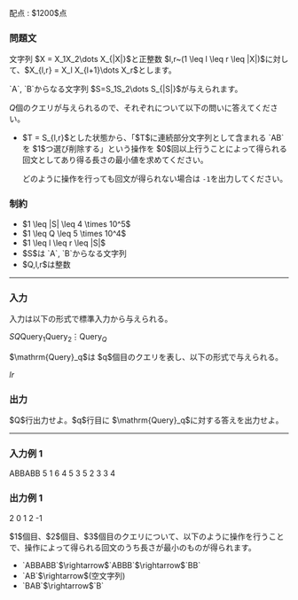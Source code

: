 
<div>

<span>

<span>

<p>
配点 : $1200$点
</p>

<div>

<section>

### **問題文**

<p>
文字列 $X = X_1X_2\dots X_{|X|}$と正整数 $l,r~(1 \leq l \leq r \leq |X|)$に対して、$X_{l,r} = X_l X_{l+1}\dots X_r$とします。 
</p>

<p>
`A`, `B`からなる文字列 $S=S_1S_2\dots S_{|S|}$が与えられます。

$Q$個のクエリが与えられるので、それぞれについて以下の問いに答えてください。
</p>

<ul>

<li>
$T = S_{l,r}$とした状態から、「$T$に連続部分文字列として含まれる `AB`を $1$つ選び削除する」という操作を $0$回以上行うことによって得られる回文としてあり得る長さの最小値を求めてください。

どのように操作を行っても回文が得られない場合は `-1`を出力してください。
</li>

</ul>

</section>

</div>

<div>

<section>

### **制約**

<ul>

<li>
$1 \leq |S| \leq 4 \times 10^5$
</li>

<li>
$1 \leq Q \leq 5 \times 10^4$
</li>

<li>
$1 \leq l \leq r \leq |S|$
</li>

<li>
$S$は `A`, `B`からなる文字列
</li>

<li>
$Q,l,r$は整数
</li>

</ul>

</section>

</div>

---

<div>

<div>

<section>

### **入力**

<p>
入力は以下の形式で標準入力から与えられる。
</p>

<div>

$S$$Q$$\mathrm{Query}_1$$\mathrm{Query}_2$$\vdots$$\mathrm{Query}_Q$
</div>

<p>
$\mathrm{Query}_q$は $q$個目のクエリを表し、以下の形式で与えられる。
</p>

<div>

$l$$r$
</div>

</section>

</div>

<div>

<section>

### **出力**

<p>
$Q$行出力せよ。$q$行目に $\mathrm{Query}_q$に対する答えを出力せよ。  
</p>

</section>

</div>

</div>

---

<div>

<section>

### **入力例 1**

<div>

ABBABB
5
1 6
4 5
3 5
2 3
3 4

</div>

</section>

</div>

<div>

<section>

### **出力例 1**

<div>

2
0
1
2
-1

</div>

<p>
$1$個目、$2$個目、$3$個目のクエリについて、以下のように操作を行うことで、操作によって得られる回文のうち長さが最小のものが得られます。
</p>

<ul>

<li>
`ABBABB`$\rightarrow$`ABBB`$\rightarrow$`BB`
</li>

<li>
`AB`$\rightarrow$(空文字列)
</li>

<li>
`BAB`$\rightarrow$`B`
</li>

</ul>

</section>

</div>

</span>

</span>

</div>
